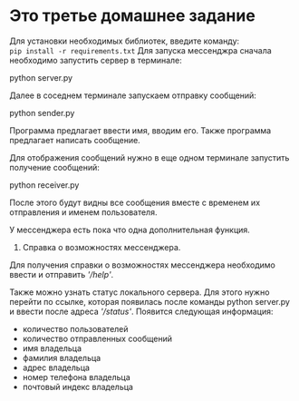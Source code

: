 # Это третье домашнее задание
Для установки необходимых библиотек, введите команду:  
`pip install -r requirements.txt` 
Для запуска мессенджра сначала необходимо запустить сервер в терминале: 
 
python server.py 
 
Далее в соседнем терминале запускаем отправку сообщений: 
 
python sender.py 
 
Программа предлагает ввести имя, вводим его. Также программа предлагает написать сообщение. 
 
Для отображения сообщений нужно в еще одном терминале запустить получение сообщений: 
 
python receiver.py 
 
После этого будут видны все сообщения вместе с временем их отправления и именем пользователя. 
 
У мессенджера есть пока что одна дополнительная функция. 
 
1. Справка о возможностях мессенджера. 
 
Для получения справки о возможностях мессенджера необходимо ввести и отправить *'/help'*.

Также можно узнать статус локального сервера. Для этого нужно перейти по ссылке, которая появилась после команды 
python server.py и ввести после адреса *'/status'*. Появится следующая информация: 
 
- количество пользователей
- количество отправленных сообщений
- имя владельца 
- фамилия владельца 
- адрес владельца 
- номер телефона владельца 
- почтовый индекс владельца